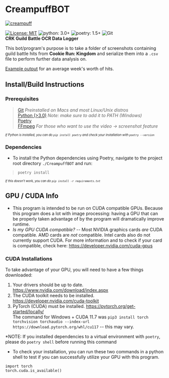 # CreampuffBOT

<a href="https://imgbb.com/"><img src="https://i.ibb.co/dtqWqDv/creampuff.png" alt="creampuff" border="0"></a>

[![License: MIT](https://img.shields.io/badge/License-MIT-green.svg)](https://opensource.org/licenses/MIT) ![python: 3.0+](https://img.shields.io/badge/python-3.0+-yellow.svg) ![poetry: 1.5+](https://img.shields.io/badge/poetry-1.5+-blue.svg) ![Git](https://img.shields.io/badge/Git-orange.svg)  
**CRK Guild Battle OCR Data Logger**    

This bot/program's purpose is to take a folder of screenshots containing guild battle hits from **Cookie Run: Kingdom** and serialize them into a `.csv` file to perform further data analysis on.

[Example output](https://pastebin.com/JWKAuT4M) for an average week's worth of hits.

## Install/Build Instructions
### Prerequisites
> [Git](https://git-scm.com/downloads) *Preinstalled on Macs and most Linux/Unix distros*  
> [Python (>3.0)](https://www.python.org/downloads/) *Note: make sure to add it to PATH (Windows)*  
> [Poetry](https://python-poetry.org/docs/#installation)  
> [FFmpeg](https://ffmpeg.org/download.html) *For those who want to use the video -> screenshot feature*

<sub><sup>*if Python is installed, you can do `pip install poetry` and check your installation with `poetry --version`*</sup></sub>

### Dependencies
- To install the Python dependencies using Poetry, navigate to the project root directory `./CreampuffBOT` and run:
> `poetry install`

<sub><sup>*if this doesn't work, you can do `pip install -r requirements.txt`*</sup></sub>  


## GPU / CUDA Info
- This program is intended to be run on CUDA compatible GPUs. Because this program does a lot with image processing: having a GPU that can be properly taken
advantage of by the program will dramatically improve runtime.  
- *Is my GPU CUDA compatible?* -- Most NVIDIA graphics cards *are* CUDA compatible. AMD cards are *not* compatible. Intel cards also do not currently support CUDA.
For more information and to check if your card is compatible, check here: https://developer.nvidia.com/cuda-gpus


### CUDA Installations
To take advantage of your GPU, you will need to have a few things downloaded:
1. Your drivers should be up to date. https://www.nvidia.com/download/index.aspx
2. The CUDA toolkit needs to be installed. https://developer.nvidia.com/cuda-toolkit
3. PyTorch (CUDA) must be installed. https://pytorch.org/get-started/locally/  
The command for Windows + CUDA 11.7 was `pip3 install torch torchvision torchaudio --index-url https://download.pytorch.org/whl/cu117` -- this may vary.  

*NOTE: If you installed dependencies to a virtual environment with `poetry`, please do `poetry shell` before running this command
- To check your installation, you can run these two commands in a python shell to test if you can successfully utilize your GPU with this program.
```
import torch
torch.cuda.is_available()
```
